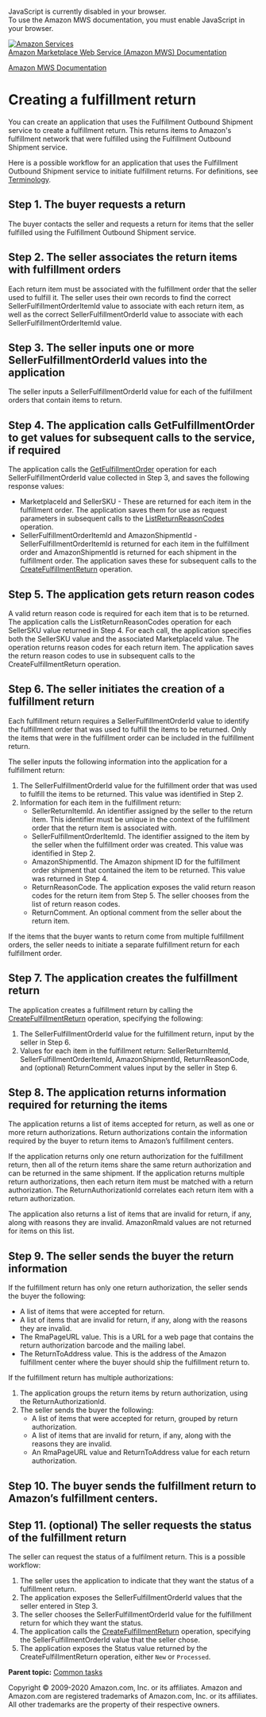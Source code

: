 <div id="MWSDX_noscript">

JavaScript is currently disabled in your browser.  
To use the Amazon MWS documentation, you must enable JavaScript in your
browser.

</div>

<div id="MWSDX_divtop">

[![Amazon
Services](https://images-na.ssl-images-amazon.com/images/G/08/mwsportal/fr_FR/amazonservices.gif "Amazon Services")](http://services.amazon.fr)  
<span id="MWSDX_titlebar">[Amazon Marketplace Web Service (Amazon MWS)
Documentation](https://developer.amazonservices.fr/gp/mws/docs.html)</span>

</div>

<div id="MWSDX_divbottom">

<div id="MWSDX_divleft">

<div id="MWSDX_toc">

</div>

</div>

<div id="MWSDX_divright">

<div id="MWSDX_content">

<span id="MWSDX_breadcrumbs">[Amazon MWS
Documentation](https://developer.amazonservices.fr/gp/mws/docs.html)</span>

Creating a fulfillment return
=============================

<div class="body conbody">

You can create an application that uses the Fulfillment Outbound
Shipment service to create a fulfillment return. This returns items to
<span class="ph">Amazon's fulfillment network</span> that were fulfilled
using the Fulfillment Outbound Shipment service.

Here is a possible workflow for an application that uses the Fulfillment
Outbound Shipment service to initiate fulfillment returns. For
definitions, see
<a href="../fba_outbound/FBAOutbound_Overview.md#Terminology" class="xref">Terminology</a>.

<div id="FBAGuide_FBAGuide_CreateFulfillmentReturn__Step-1"
class="section">

Step 1. The buyer requests a return
-----------------------------------

The buyer contacts the seller and requests a return for items that the
seller fulfilled using the Fulfillment Outbound Shipment service.

</div>

<div id="FBAGuide_FBAGuide_CreateFulfillmentReturn__Step-2"
class="section">

Step 2. The seller associates the return items with fulfillment orders
----------------------------------------------------------------------

Each return item must be associated with the fulfillment order that the
seller used to fulfill it. The seller uses their own records to find the
correct <span
class="keyword parmname">SellerFulfillmentOrderItemId</span> value to
associate with each return item, as well as the correct <span
class="keyword parmname">SellerFulfillmentOrderId</span> value to
associate with each <span
class="keyword parmname">SellerFulfillmentOrderItemId</span> value.

</div>

<div id="FBAGuide_FBAGuide_CreateFulfillmentReturn__Step-3"
class="section">

Step 3. The seller inputs one or more SellerFulfillmentOrderId values into the application
------------------------------------------------------------------------------------------

The seller inputs a <span
class="keyword parmname">SellerFulfillmentOrderId</span> value for each
of the fulfillment orders that contain items to return.

</div>

<div id="FBAGuide_FBAGuide_CreateFulfillmentReturn__Step-4"
class="section">

Step 4. The application calls GetFulfillmentOrder to get values for subsequent calls to the service, if required
----------------------------------------------------------------------------------------------------------------

<div class="p">

The application calls the
<a href="../fba_outbound/FBAOutbound_GetFulfillmentOrder.md" class="xref" title="Returns a fulfillment order based on a specified SellerFulfillmentOrderId.">GetFulfillmentOrder</a>
operation for each <span
class="keyword parmname">SellerFulfillmentOrderId</span> value collected
in Step 3, and saves the following response values:

-   <span class="keyword parmname">MarketplaceId</span> and <span
    class="keyword parmname">SellerSKU</span> - These are returned for
    each item in the fulfillment order. The application saves them for
    use as request parameters in subsequent calls to the
    <a href="../fba_outbound/FBAOutbound_ListReturnReasonCodes.md" class="xref" title="Returns a list of return reason codes for a seller SKU in a given marketplace.">ListReturnReasonCodes</a>
    operation.
-   <span class="keyword parmname">SellerFulfillmentOrderItemId</span>
    and <span class="keyword parmname">AmazonShipmentId</span> - <span
    class="keyword parmname">SellerFulfillmentOrderItemId</span> is
    returned for each item in the fulfillment order and <span
    class="keyword parmname">AmazonShipmentId</span> is returned for
    each shipment in the fulfillment order. The application saves these
    for subsequent calls to the
    <a href="../fba_outbound/FBAOutbound_CreateFulfillmentReturn.md" class="xref" title="Creates a fulfillment return.">CreateFulfillmentReturn</a>
    operation.

</div>

</div>

<div id="FBAGuide_FBAGuide_CreateFulfillmentReturn__Step-5"
class="section">

Step 5. The application gets return reason codes
------------------------------------------------

A valid return reason code is required for each item that is to be
returned. The application calls the <span
class="keyword apiname">ListReturnReasonCodes</span> operation for each
<span class="keyword parmname">SellerSKU</span> value returned in Step
4. For each call, the application specifies both the <span
class="keyword parmname">SellerSKU</span> value and the associated <span
class="keyword parmname">MarketplaceId</span> value. The operation
returns reason codes for each return item. The application saves the
return reason codes to use in subsequent calls to the <span
class="keyword apiname">CreateFulfillmentReturn</span> operation.

</div>

<div id="FBAGuide_FBAGuide_CreateFulfillmentReturn__Step-6"
class="section">

Step 6. The seller initiates the creation of a fulfillment return
-----------------------------------------------------------------

Each fulfillment return requires a <span
class="keyword parmname">SellerFulfillmentOrderId</span> value to
identify the fulfillment order that was used to fulfill the items to be
returned. Only the items that were in the fulfillment order can be
included in the fulfillment return.

The seller inputs the following information into the application for a
fulfillment return:

1.  The <span class="keyword parmname">SellerFulfillmentOrderId</span>
    value for the fulfillment order that was used to fulfill the items
    to be returned. This value was identified in Step 2.
2.  Information for each item in the fulfillment return:
    -   <span class="keyword parmname">SellerReturnItemId</span>. <span
        class="ph">An identifier assigned by the seller to the return
        item.</span> This identifier must be unique in the context of
        the fulfillment order that the return item is associated with.
    -   <span
        class="keyword parmname">SellerFulfillmentOrderItemId</span>.
        <span class="ph">The identifier assigned to the item by the
        seller when the fulfillment order was created.</span> This value
        was identified in Step 2.
    -   <span class="keyword parmname">AmazonShipmentId</span>. The
        Amazon shipment ID for the fulfillment order shipment that
        contained the item to be returned. This value was returned in
        Step 4.
    -   <span class="keyword parmname">ReturnReasonCode</span>. The
        application exposes the valid return reason codes for the return
        item from Step 5. The seller chooses from the list of return
        reason codes.
    -   <span class="keyword parmname">ReturnComment</span>. An optional
        comment from the seller about the return item.

If the items that the buyer wants to return come from multiple
fulfillment orders, the seller needs to initiate a separate fulfillment
return for each fulfillment order.

</div>

<div id="FBAGuide_FBAGuide_CreateFulfillmentReturn__Step-7"
class="section">

Step 7. The application creates the fulfillment return
------------------------------------------------------

The application creates a fulfillment return by calling the
<a href="../fba_outbound/FBAOutbound_CreateFulfillmentReturn.md" class="xref" title="Creates a fulfillment return.">CreateFulfillmentReturn</a>
operation, specifying the following:

1.  The <span class="keyword parmname">SellerFulfillmentOrderId</span>
    value for the fulfillment return, input by the seller in Step 6.
2.  Values for each item in the fulfillment return: <span
    class="keyword parmname">SellerReturnItemId</span>, <span
    class="keyword parmname">SellerFulfillmentOrderItemId</span>, <span
    class="keyword parmname">AmazonShipmentId</span>, <span
    class="keyword parmname">ReturnReasonCode</span>, and (optional)
    <span class="keyword parmname">ReturnComment</span> values input by
    the seller in Step 6.

</div>

<div id="FBAGuide_FBAGuide_CreateFulfillmentReturn__Step-8"
class="section">

Step 8. The application returns information required for returning the items
----------------------------------------------------------------------------

The application returns a list of items accepted for return, as well as
one or more return authorizations. Return authorizations contain the
information required by the buyer to return items to Amazon’s
fulfillment centers.

If the application returns only one return authorization for the
fulfillment return, then all of the return items share the same return
authorization and can be returned in the same shipment. If the
application returns multiple return authorizations, then each return
item must be matched with a return authorization. The <span
class="keyword parmname">ReturnAuthorizationId</span> correlates each
return item with a return authorization.

The application also returns a list of items that are invalid for
return, if any, along with reasons they are invalid. <span
class="keyword parmname">AmazonRmaId</span> values are not returned for
items on this list.

</div>

<div id="FBAGuide_FBAGuide_CreateFulfillmentReturn__Step-9"
class="section">

Step 9. The seller sends the buyer the return information
---------------------------------------------------------

<div class="p">

If the fulfillment return has only one return authorization, the seller
sends the buyer the following:

-   A list of items that were accepted for return.
-   A list of items that are invalid for return, if any, along with the
    reasons they are invalid.
-   The <span class="keyword parmname">RmaPageURL</span> value. This is
    a URL for a web page that contains the return authorization barcode
    and the mailing label.
-   The <span class="keyword parmname">ReturnToAddress</span> value.
    This is the address of the Amazon fulfillment center where the buyer
    should ship the fulfillment return to.

</div>

If the fulfillment return has multiple authorizations:

1.  The application groups the return items by return authorization,
    using the <span
    class="keyword parmname">ReturnAuthorizationId</span>.
2.  The seller sends the buyer the following:
    -   A list of items that were accepted for return, grouped by return
        authorization.
    -   A list of items that are invalid for return, if any, along with
        the reasons they are invalid.
    -   An <span class="keyword parmname">RmaPageURL</span> value and
        <span class="keyword parmname">ReturnToAddress</span> value for
        each return authorization.

</div>

<div id="FBAGuide_FBAGuide_CreateFulfillmentReturn__Step-10"
class="section">

Step 10. The buyer sends the fulfillment return to Amazon’s fulfillment centers.
--------------------------------------------------------------------------------

</div>

<div id="FBAGuide_FBAGuide_CreateFulfillmentReturn__Step-11"
class="section">

Step 11. (optional) The seller requests the status of the fulfillment return
----------------------------------------------------------------------------

The seller can request the status of a fulfilment return. This is a
possible workflow:

1.  The seller uses the application to indicate that they want the
    status of a fulfillment return.
2.  The application exposes the <span
    class="keyword parmname">SellerFulfillmentOrderId</span> values that
    the seller entered in Step 3.
3.  The seller chooses the <span
    class="keyword parmname">SellerFulfillmentOrderId</span> value for
    the fulfillment return for which they want the status.
4.  The application calls the
    <a href="../fba_outbound/FBAOutbound_CreateFulfillmentReturn.md" class="xref" title="Creates a fulfillment return.">CreateFulfillmentReturn</a>
    operation, specifying the <span
    class="keyword parmname">SellerFulfillmentOrderId</span> value that
    the seller chose.
5.  The application exposes the <span
    class="keyword parmname">Status</span> value returned by the <span
    class="keyword apiname">CreateFulfillmentReturn</span> operation,
    either `New` or `Processed`.

</div>

</div>

<div class="related-links">

<div class="familylinks">

<div class="parentlink">

**Parent topic:**
<a href="../fba_guide/FBAGuide_CommonTasks.md" class="link">Common tasks</a>

</div>

</div>

</div>

<div id="MWSDX_footer">

Copyright © 2009-2020 Amazon.com, Inc. or its affiliates. Amazon and
Amazon.com are registered trademarks of Amazon.com, Inc. or its
affiliates. All other trademarks are the property of their respective
owners.

</div>

</div>

</div>

<div style="clear: both;">

</div>

</div>
